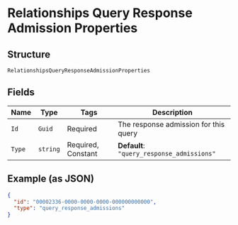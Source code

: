 
# Relationships Query Response Admission Properties

## Structure

`RelationshipsQueryResponseAdmissionProperties`

## Fields

| Name | Type | Tags | Description |
|  --- | --- | --- | --- |
| `Id` | `Guid` | Required | The response admission for this query |
| `Type` | `string` | Required, Constant | **Default**: `"query_response_admissions"` |

## Example (as JSON)

```json
{
  "id": "00002336-0000-0000-0000-000000000000",
  "type": "query_response_admissions"
}
```

